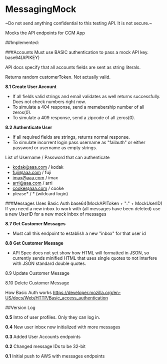 # MessagingMock

~Do not send anything confidential to this testing API. It is not secure.~

Mocks the API endpoints for CCM App
 
##Implemented: 

###Accounts
Must use BASIC authentication to pass a mock API key. base64(APIKEY)
 
API docs specify that all accounts fields are sent as string literals.
 
Returns random customerToken. Not actually valid.


**8.1 Create User Account**

- If all fields valid strings and email validates as well returns successfully. Does not check numbers right now. 
- To simulate a 404 response, send a memebership number of all zeros(0). 
- To simulate a 409 response, send a zipcode of all zeros(0).

**8.2 Authenticate User**

- If all required fields are strings, returns normal response.
- To simulate incorrent login pass username as "failauth" or either password or username as empty strings.

List of Username / Password that can authenticate
- kodak@aaa.com / kodak
- fuji@aaa.com / fuji 
- imax@aaa.com / imax
- arri@aaa.com / arri
- cooke@aaa.com / cooke
- please* / *  (wildcard login) 


###Messages
Uses Basic Auth base64(MockAPIToken + ":" + MockUserID)
If you need a new inbox to work with (all messages have been deleted) use a new UserID for a new mock inbox of messages
 
**8.7 Get Customer Messages**
- Must call this endpoint to establish a new "inbox" for that user id


**8.8 Get Customer Message**
- API Spec does not yet show how HTML will formatted in JSON, so currently sends minified HTML that uses single quotes to not interfere with JSON standard double quotes.     

8.9 Update Customer Message

8.10 Delete Customer Message


How Basic Auth works https://developer.mozilla.org/en-US/docs/Web/HTTP/Basic_access_authentication

##Version Log

**0.5**
Intro of user profiles. Only they can log in.

**0.4**
New user inbox now initialized with more messages

**0.3**
Added User Accounts endpoints

**0.2**
Changed message IDs to be 32-bit

**0.1**
Initial push to AWS with messages endpoints
  